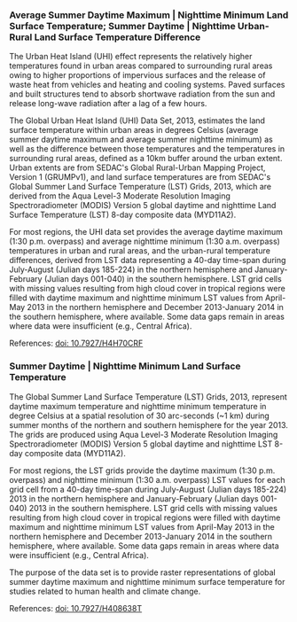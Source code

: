 ### Average Summer Daytime Maximum | Nighttime Minimum Land Surface Temperature; Summer Daytime | Nighttime Urban-Rural Land Surface Temperature Difference
The Urban Heat Island (UHI) effect represents the relatively higher temperatures found in urban areas compared to surrounding rural areas owing to higher proportions of impervious surfaces and the release of waste heat from vehicles and heating and cooling systems. Paved surfaces and built structures tend to absorb shortwave radiation from the sun and release long-wave radiation after a lag of a few hours.

The Global Urban Heat Island (UHI) Data Set, 2013, estimates the land surface temperature within urban areas in degrees Celsius (average summer daytime maximum and average summer nighttime minimum) as well as the difference between those temperatures and the temperatures in surrounding rural areas, defined as a 10km buffer around the urban extent. Urban extents are from SEDAC's Global Rural-Urban Mapping Project, Version 1 (GRUMPv1), and land surface temperatures are from SEDAC's Global Summer Land Surface Temperature (LST) Grids, 2013, which are derived from the Aqua Level-3 Moderate Resolution Imaging Spectroradiometer (MODIS) Version 5 global daytime and nighttime Land Surface Temperature (LST) 8-day composite data (MYD11A2).

For most regions, the UHI data set provides the average daytime maximum (1:30 p.m. overpass) and average nighttime minimum (1:30 a.m. overpass) temperatures in urban and rural areas, and the urban-rural temperature differences, derived from LST data representing a 40-day time-span during July-August (Julian days 185-224) in the northern hemisphere and January-February (Julian days 001-040) in the southern hemisphere. LST grid cells with missing values resulting from high cloud cover in tropical regions were filled with daytime maximum and nighttime minimum LST values from April-May 2013 in the northern hemisphere and December 2013-January 2014 in the southern hemisphere, where available. Some data gaps remain in areas where data were insufficient (e.g., Central Africa).

References: [doi: 10.7927/H4H70CRF](https://dx.doi.org/10.7927/H4H70CRF)

### Summer Daytime | Nighttime Minimum Land Surface Temperature
The Global Summer Land Surface Temperature (LST) Grids, 2013, represent daytime maximum temperature and nighttime minimum temperature in degree Celsius at a spatial resolution of 30 arc-seconds (~1 km) during summer months of the northern and southern hemisphere for the year 2013. The grids are produced using Aqua Level-3 Moderate Resolution Imaging Spectroradiometer (MODIS) Version 5 global daytime and nighttime LST 8-day composite data (MYD11A2).

For most regions, the LST grids provide the daytime maximum (1:30 p.m. overpass) and nighttime minimum (1:30 a.m. overpass) LST values for each grid cell from a 40-day time-span during July-August (Julian days 185-224) 2013 in the northern hemisphere and January-February (Julian days 001-040) 2013 in the southern hemisphere. LST grid cells with missing values resulting from high cloud cover in tropical regions were filled with daytime maximum and nighttime minimum LST values from April-May 2013 in the northern hemisphere and December 2013-January 2014 in the southern hemisphere, where available. Some data gaps remain in areas where data were insufficient (e.g., Central Africa).

The purpose of the data set is to provide raster representations of global summer daytime maximum and nighttime minimum surface temperature for studies related to human health and climate change.

References: [doi: 10.7927/H408638T](https://dx.doi.org/10.7927/H408638T)
